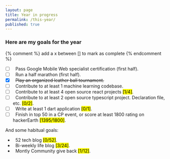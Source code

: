 ```yaml
---
layout: page
title: Year in progress
permalink: /this-year/
published: true
---
```


<div class="page" markdown="1">

### Here are my goals for the year

{% comment %} add a x  between [] to mark as complete {% endcomment %}

- [ ] &nbsp; Pass Google Mobile Web specialist certification (first half).
- [ ] &nbsp; Run a half marathon (first half).
- [x] &nbsp; <del>Play an organized leather ball tournament.<del>
- [ ] &nbsp; Contribute to at least 1 machine learning codebase.
- [ ] &nbsp; Contribute to at least 4 open source react projects <mark>[1/4]</mark>.
- [ ] &nbsp; Contribute to at least 2 open source typescript project. Declaration file, etc. <mark>[0/2]</mark>.
- [ ] &nbsp; Write at least 1 dart application <mark>[0/1]</mark>.
- [ ] &nbsp; Finish in top 50 in a CP event, or score at least 1800 rating on hackerEarth <mark>[1395/1800]</mark>.

And some habitual goals:

- &nbsp; 52 tech blog <mark>[0/52]</mark>.
- &nbsp; Bi-weekly life blog <mark>[3/24]</mark>.
- &nbsp; Montly Community give back <mark>[1/12]</mark>.

</div>
